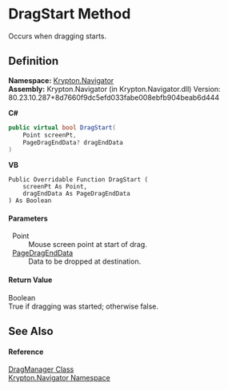 # DragStart Method


Occurs when dragging starts.



## Definition
**Namespace:** <a href="a21ac074-d119-3dc6-bd1c-d3a12c0128bc.md">Krypton.Navigator</a>  
**Assembly:** Krypton.Navigator (in Krypton.Navigator.dll) Version: 80.23.10.287+8d7660f9dc5efd033fabe008ebfb904beab6d444

**C#**
``` C#
public virtual bool DragStart(
	Point screenPt,
	PageDragEndData? dragEndData
)
```
**VB**
``` VB
Public Overridable Function DragStart ( 
	screenPt As Point,
	dragEndData As PageDragEndData
) As Boolean
```



#### Parameters
<dl><dt>  Point</dt><dd>Mouse screen point at start of drag.</dd><dt>  <a href="0c26121e-2e6a-e3c0-21a4-2a1ddbb8d2dc.md">PageDragEndData</a></dt><dd>Data to be dropped at destination.</dd></dl>

#### Return Value
Boolean  
True if dragging was started; otherwise false.

## See Also


#### Reference
<a href="c4c7f6d9-6a9b-f8b6-729f-aff343ef1cac.md">DragManager Class</a>  
<a href="a21ac074-d119-3dc6-bd1c-d3a12c0128bc.md">Krypton.Navigator Namespace</a>  
